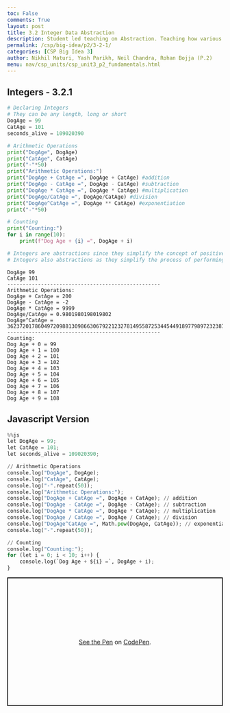 ```yaml
---
toc: False
comments: True
layout: post
title: 3.2 Integer Data Abstraction
description: Student led teaching on Abstraction. Teaching how various data types can use abstraction for copmutational efficiency.
permalink: /csp/big-idea/p2/3-2-1/
categories: [CSP Big Idea 3]
author: Nikhil Maturi, Yash Parikh, Neil Chandra, Rohan Bojja (P.2)
menu: nav/csp_units/csp_unit3_p2_fundamentals.html
---
```


## Integers - 3.2.1


```python
# Declaring Integers
# They can be any length, long or short
DogAge = 99
CatAge = 101
seconds_alive = 109020390

# Arithmetic Operations
print("DogAge", DogAge)
print("CatAge", CatAge)
print("-"*50)
print("Arithmetic Operations:")
print("DogAge + CatAge =", DogAge + CatAge) #addition
print("DogAge - CatAge =", DogAge - CatAge) #subtraction
print("DogAge * CatAge =", DogAge * CatAge) #multiplication
print("DogAge/CatAge =", DogAge/CatAge) #division
print("DogAge^CatAge =", DogAge ** CatAge) #exponentiation
print("-"*50)

# Counting
print("Counting:")
for i in range(10):
    print(f"Dog Age + {i} =", DogAge + i)

# Integers are abstractions since they simplify the concept of positive and or negative by creating a single datatype for both
# Integers also abstractions as they simplify the process of performing mathematical operations as you can do it with a single datatype
```

    DogAge 99
    CatAge 101
    --------------------------------------------------
    Arithmetic Operations:
    DogAge + CatAge = 200
    DogAge - CatAge = -2
    DogAge * CatAge = 9999
    DogAge/CatAge = 0.9801980198019802
    DogAge^CatAge = 3623720178604972098813098663067922123278149558725344544918977989723238743032175007053245780749266808966549534096463148419710533398337814216985343009467904985311514465603728812874382843771759324099510099
    --------------------------------------------------
    Counting:
    Dog Age + 0 = 99
    Dog Age + 1 = 100
    Dog Age + 2 = 101
    Dog Age + 3 = 102
    Dog Age + 4 = 103
    Dog Age + 5 = 104
    Dog Age + 6 = 105
    Dog Age + 7 = 106
    Dog Age + 8 = 107
    Dog Age + 9 = 108


## Javascript Version


```python
%%js
let DogAge = 99;
let CatAge = 101;
let seconds_alive = 109020390;

// Arithmetic Operations
console.log("DogAge", DogAge);
console.log("CatAge", CatAge);
console.log("-".repeat(50));
console.log("Arithmetic Operations:");
console.log("DogAge + CatAge =", DogAge + CatAge); // addition
console.log("DogAge - CatAge =", DogAge - CatAge); // subtraction
console.log("DogAge * CatAge =", DogAge * CatAge); // multiplication
console.log("DogAge / CatAge =", DogAge / CatAge); // division
console.log("DogAge^CatAge =", Math.pow(DogAge, CatAge)); // exponentiation
console.log("-".repeat(50));

// Counting
console.log("Counting:");
for (let i = 0; i < 10; i++) {
    console.log(`Dog Age + ${i} =`, DogAge + i);
}
```

<div id="output"></div>

<script>
// JavaScript variables
let DogAge = 99;
let CatAge = 101;
let seconds_alive = 109020390;

// Select the output element
let outputElement = document.getElementById("output");

// Directly update the HTML for each operation
outputElement.innerHTML = `
  <p>DogAge: ${DogAge}</p>
  <p>CatAge: ${CatAge}</p>
  <p>${"-".repeat(50)}</p>
  <p>Arithmetic Operations:</p>
  <p>DogAge + CatAge = ${DogAge + CatAge}</p>
  <p>DogAge - CatAge = ${DogAge - CatAge}</p>
  <p>DogAge * CatAge = ${DogAge * CatAge}</p>
  <p>DogAge / CatAge = ${DogAge / CatAge}</p>
  <p>DogAge^CatAge = ${Math.pow(DogAge, CatAge)}</p>
  <p>${"-".repeat(50)}</p>
  <p>Counting:</p>
`;

// Counting loop
for (let i = 0; i < 10; i++) {
    outputElement.innerHTML += `<p>Dog Age + ${i} = ${DogAge + i}</p>`;
}
</script>

<p class="codepen" data-height="500" data-theme-id="light" data-default-tab="html,result" data-user="Nikhil-Maturi" data-slug-hash="LYwGyyo" style="height: 300px; box-sizing: border-box; display: flex; align-items: center; justify-content: center; border: 2px solid;">
  <span><a href="https://codepen.io/Nikhil-Maturi/pen/LYwGyyo">See the Pen</a> on <a href="https://codepen.io">CodePen</a>.</span>
</p>
<script async src="https://cpwebassets.codepen.io/assets/embed/ei.js"></script>
